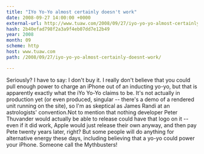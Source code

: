 ```yaml
---
title: "IYo Yo-Yo almost certainly doesn't work"
date: 2008-09-27 14:00:00 +0000
external-url: http://www.tuaw.com/2008/09/27/iyo-yo-yo-almost-certainly-doesnt-work/
hash: 2b40efad798f2a3a9f4eb07dd7e12b49
year: 2008
month: 09
scheme: http
host: www.tuaw.com
path: /2008/09/27/iyo-yo-yo-almost-certainly-doesnt-work/

---
```


Seriously? I have to say: I don't buy it. I really don't believe that you could pull enough power to charge an iPhone out of an inducting yo-yo, but that is apparently exactly what the iYo Yo-Yo claims to be. It's not actually in production yet (or even produced, singular -- there's a demo of a rendered unit running on the site), so I'm as skeptical as James Randi at an astrologists' convention.Not to mention that nothing developer Peter Thuvander would actually be able to release could have that logo on it -- even if it did work, Apple would just release their own anyway, and then pay Pete twenty years later, right? But some people will do anything for alternative energy these days, including believing that a yo-yo could power your iPhone. Someone call the Mythbusters!

